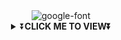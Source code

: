 <div align="center">
<img src="https://i.imgur.com/jL09B92.png" alt="google-font" border="0"></a>
<div align="center">
<details>
    <summary>⏬<b>CLICK ME TO VIEW⏬</b></summary>
<div align="center">

## [![Typing SVG](https://readme-typing-svg.herokuapp.com?font=Lemon+milk&color=0FE7&lines=Welcome+to+𝐄𝐋𝐒𝐀+𝐌𝐖𝐎𝐋࿐+WA+Bot...;Created+by+....AJNAS...+SK....;This+is+a+Bgm+.....bot...;With+more+features...)](https://git.io/typing-svg)
  
<a href="https://bit.ly/3lC8I7t"><img src="./Elsa/NLP.gif" >
  <a  src="https://fontmeme.com/permalink/211005/637ae3b7500558dc9ef1521af68a6984.png" alt="grand-theft-auto-font" height="1000" width="1000" border="100"></a>

  # <u> SETUP <u>
  
[![Run on Repl.it](https://www.linkpicture.com/q/Untitled-3_10.jpg)](https://replit.com/@SKDRAGON/ELSAMWOL)

[![Deploy](https://www.linkpicture.com/q/heroku.jpg)](https://heroku.com/deploy?template=https://github.com/SKDRAGON1/ELSAMWOL)
